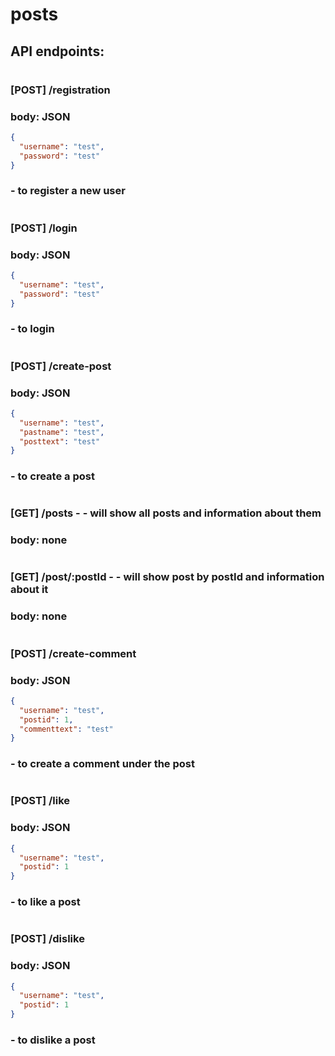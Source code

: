 # posts
## API endpoints:
#
### [POST] /registration
### body: JSON
```json
{
  "username": "test",
  "password": "test"
}
```
### - to register a new user
#
### [POST] /login
### body: JSON
```json
{
  "username": "test",
  "password": "test"
}
```
### - to login
#
### [POST] /create-post
### body: JSON
```json
{
  "username": "test",
  "pastname": "test",
  "posttext": "test"
}
```
### - to create a post 
#
### [GET] /posts - - will show all posts and information about them
### body: none
#
### [GET] /post/:postId - - will show post by postId and information about it
### body: none
#
### [POST] /create-comment
### body: JSON
```json
{
  "username": "test",
  "postid": 1,
  "commenttext": "test"
}
```
### - to create a comment under the post
#
### [POST] /like
### body: JSON
```json
{
  "username": "test",
  "postid": 1
}
```
### - to like a post
#
### [POST] /dislike
### body: JSON
```json
{
  "username": "test",
  "postid": 1
}
```
### - to dislike a post